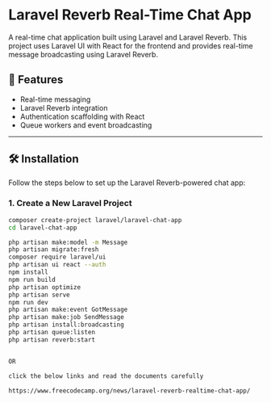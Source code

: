 # Laravel Reverb Real-Time Chat App

A real-time chat application built using Laravel and Laravel Reverb. This project uses Laravel UI with React for the frontend and provides real-time message broadcasting using Laravel Reverb.

## 🚀 Features

- Real-time messaging
- Laravel Reverb integration
- Authentication scaffolding with React
- Queue workers and event broadcasting

---

## 🛠 Installation

Follow the steps below to set up the Laravel Reverb-powered chat app:

### 1. Create a New Laravel Project

```bash
composer create-project laravel/laravel-chat-app
cd laravel-chat-app

php artisan make:model -m Message
php artisan migrate:fresh
composer require laravel/ui
php artisan ui react --auth
npm install 
npm run build
php artisan optimize
php artisan serve
npm run dev
php artisan make:event GotMessage
php artisan make:job SendMessage
php artisan install:broadcasting
php artisan queue:listen
php artisan reverb:start


OR 

click the below links and read the documents carefully

https://www.freecodecamp.org/news/laravel-reverb-realtime-chat-app/